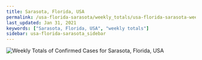 ```yaml
---
title: Sarasota, Florida, USA
permalink: /usa-florida-sarasota/weekly_totals/usa-florida-sarasota-weekly_totals.html
last_updated: Jan 31, 2021
keywords: ["Sarasota, Florida, USA", "weekly totals"]
sidebar: usa-florida-sarasota_sidebar
---
```


![Weekly Totals of Confirmed Cases for Sarasota, Florida, USA](/covid_tracker/images/graphs/usa-florida-sarasota-weekly_totals_graph.png)
